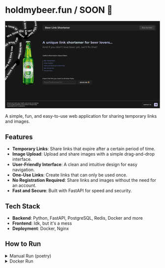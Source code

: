 # holdmybeer.fun / SOON 🍺

![project](/src/frontend/assets/preview.png)

A simple, fun, and easy-to-use web application for sharing temporary links and images.

## Features
- **Temporary Links**: Share links that expire after a certain period of time.
- **Image Upload**: Upload and share images with a simple drag-and-drop interface.
- **User-Friendly Interface**: A clean and intuitive design for easy navigation.
- **One-Use Links**: Create links that can only be used once.
- **No Registration Required**: Share links and images without the need for an account.
- **Fast and Secure**: Built with FastAPI for speed and security.

## Tech Stack
- **Backend**: Python, FastAPI, PostgreSQL, Redis, Docker and more
- **Frontend**: Idk, but it's a mess
- **Deployment**: Docker, Nginx

## How to Run

<details>
<summary>Manual Run (poetry)</summary>

1. Clone the repository. 

2. Install the dependencies `poetry install`

3. Create a `.env` file and add the following variables from `.env.example` file

4. Run the migrations `poetry run alembic upgrade head`

5. Run the server

</details>

<details>
<summary>Docker Run</summary>

1. Clone the repository.

2. Create a `.env` file and add the following variables from `.env.example` file

3. Run the docker compose `docker-compose up --build -d`

</details>